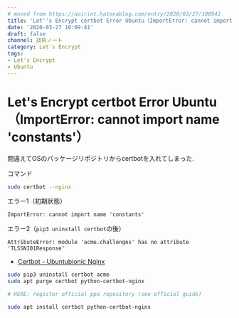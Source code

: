 ```yaml
---
# moved from https://aoirint.hatenablog.com/entry/2020/03/27/100941
title: 'Let''s Encrypt certbot Error Ubuntu（ImportError: cannot import name ''constants''）'
date: '2020-03-27 10:09:41'
draft: false
channel: 技術ノート
category: Let's Encrypt
tags:
- Let's Encrypt
- Ubuntu
---
```

# Let's Encrypt certbot Error Ubuntu（ImportError: cannot import name 'constants'）

間違えてOSのパッケージリポジトリからcertbotを入れてしまった.

コマンド
```sh
sudo certbot --nginx
```

エラー1（初期状態）
```
ImportError: cannot import name 'constants'
```

エラー2（`pip3 uninstall certbot`の後）
```
AttributeError: module 'acme.challenges' has no attribute 'TLSSNI01Response'
```

- [Certbot - Ubuntubionic Nginx](https://certbot.eff.org/lets-encrypt/ubuntubionic-nginx)

```sh
sudo pip3 uninstall certbot acme
sudo apt purge certbot python-certbot-nginx

# HERE: register official ppa repository (see official guide)

sudo apt install certbot python-certbot-nginx
```
